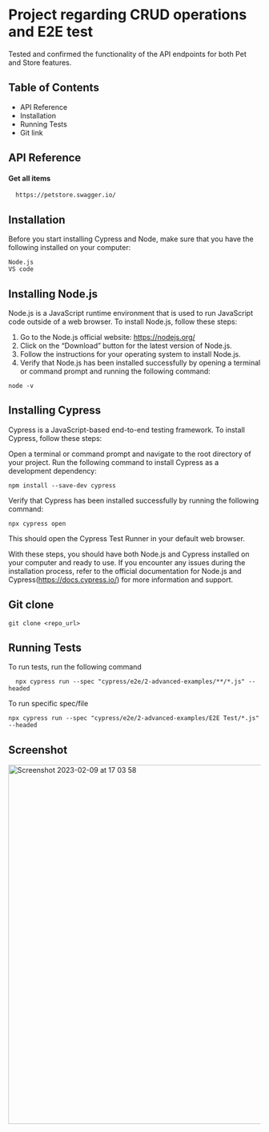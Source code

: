 
# Project regarding CRUD operations and E2E test

Tested and confirmed the functionality of the API endpoints for both Pet and Store features.


## Table of Contents

* API Reference
* Installation
* Running Tests
* Git link

## API Reference

#### Get all items

```
  https://petstore.swagger.io/
```




## Installation

Before you start installing Cypress and Node, make sure that you have the following installed on your computer:

```
Node.js
VS code
```
## Installing Node.js

Node.js is a JavaScript runtime environment that is used to run JavaScript code outside of a web browser. To install Node.js, follow these steps:

  1. Go to the Node.js official website: https://nodejs.org/
  2. Click on the “Download” button for the latest version of Node.js.
  3. Follow the instructions for your operating system to install Node.js.
  4. Verify that Node.js has been installed successfully by opening a terminal or command prompt and running the following command:

```
node -v
```
## Installing Cypress

Cypress is a JavaScript-based end-to-end testing framework. To install Cypress, follow these steps:

Open a terminal or command prompt and navigate to the root directory of your project.
Run the following command to install Cypress as a development dependency:

```
npm install --save-dev cypress
```
Verify that Cypress has been installed successfully by running the following command:
```
npx cypress open
```
This should open the Cypress Test Runner in your default web browser.

With these steps, you should have both Node.js and Cypress installed on your computer and ready to use. If you encounter any issues during the installation process, refer to the official documentation for Node.js and Cypress(https://docs.cypress.io/) for more information and support.

## Git clone
```
git clone <repo_url>
```




## Running Tests

To run tests, run the following command

```
  npx cypress run --spec "cypress/e2e/2-advanced-examples/**/*.js" --headed
```
To run specific spec/file

```
npx cypress run --spec "cypress/e2e/2-advanced-examples/E2E Test/*.js" --headed

```
## Screenshot

<img width="717" alt="Screenshot 2023-02-09 at 17 03 58" src="https://user-images.githubusercontent.com/58659856/217870083-fe9120c6-9eed-4f0a-9125-cbc418389ca0.png">

